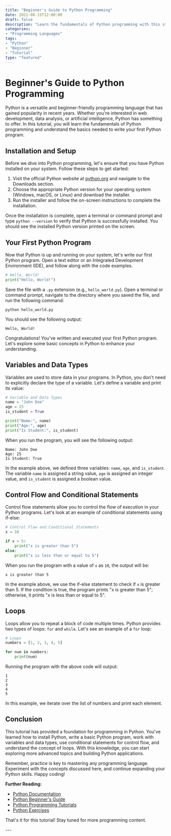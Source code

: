 ```yaml
---
title: "Beginner's Guide to Python Programming"
date: 2021-08-15T12:00:00
draft: false
description: "Learn the fundamentals of Python programming with this step-by-step tutorial."
categories:
- "Programming Languages"
tags:
- "Python"
- "Beginner"
- "Tutorial"
type: "featured"
---
```


# Beginner's Guide to Python Programming

Python is a versatile and beginner-friendly programming language that has gained popularity in recent years. Whether you're interested in web development, data analysis, or artificial intelligence, Python has something to offer. In this tutorial, you will learn the fundamentals of Python programming and understand the basics needed to write your first Python program.

## Installation and Setup

Before we dive into Python programming, let's ensure that you have Python installed on your system. Follow these steps to get started:

1. Visit the official Python website at [python.org](https://www.python.org) and navigate to the Downloads section.
2. Choose the appropriate Python version for your operating system (Windows, macOS, or Linux) and download the installer.
3. Run the installer and follow the on-screen instructions to complete the installation.

Once the installation is complete, open a terminal or command prompt and type `python --version` to verify that Python is successfully installed. You should see the installed Python version printed on the screen.

## Your First Python Program

Now that Python is up and running on your system, let's write our first Python program. Open a text editor or an Integrated Development Environment (IDE), and follow along with the code examples.

```python
# Hello, World!
print("Hello, World!")
```

Save the file with a `.py` extension (e.g., `hello_world.py`). Open a terminal or command prompt, navigate to the directory where you saved the file, and run the following command:

```shell
python hello_world.py
```

You should see the following output:

```shell
Hello, World!
```

Congratulations! You've written and executed your first Python program. Let's explore some basic concepts in Python to enhance your understanding.

## Variables and Data Types

Variables are used to store data in your programs. In Python, you don't need to explicitly declare the type of a variable. Let's define a variable and print its value:

```python
# Variable and Data Types
name = "John Doe"
age = 25
is_student = True

print("Name:", name)
print("Age:", age)
print("Is Student:", is_student)
```

When you run the program, you will see the following output:

```shell
Name: John Doe
Age: 25
Is Student: True
```

In the example above, we defined three variables: `name`, `age`, and `is_student`. The variable `name` is assigned a string value, `age` is assigned an integer value, and `is_student` is assigned a boolean value.

## Control Flow and Conditional Statements

Control flow statements allow you to control the flow of execution in your Python programs. Let's look at an example of conditional statements using if-else:

```python
# Control Flow and Conditional Statements
x = 10

if x > 5:
    print("x is greater than 5")
else:
    print("x is less than or equal to 5")
```

When you run the program with a value of `x` as `10`, the output will be:

```shell
x is greater than 5
```

In the example above, we use the if-else statement to check if `x` is greater than 5. If the condition is true, the program prints "x is greater than 5"; otherwise, it prints "x is less than or equal to 5".

## Loops

Loops allow you to repeat a block of code multiple times. Python provides two types of loops: `for` and `while`. Let's see an example of a `for` loop:

```python
# Loops
numbers = [1, 2, 3, 4, 5]

for num in numbers:
    print(num)
```

Running the program with the above code will output:

```shell
1
2
3
4
5
```

In this example, we iterate over the list of numbers and print each element.

## Conclusion

This tutorial has provided a foundation for programming in Python. You've learned how to install Python, write a basic Python program, work with variables and data types, use conditional statements for control flow, and understand the concept of loops. With this knowledge, you can start exploring more advanced topics and building Python applications.

Remember, practice is key to mastering any programming language. Experiment with the concepts discussed here, and continue expanding your Python skills. Happy coding!

**Further Reading:**

- [Python Documentation](https://docs.python.org/3/)
- [Python Beginner's Guide](https://wiki.python.org/moin/BeginnersGuide)
- [Python Programming Tutorials](https://realpython.com/tutorials/beginner/)
- [Python Exercises](https://www.w3resource.com/python-exercises/)

That's it for this tutorial! Stay tuned for more programming content.

\---
